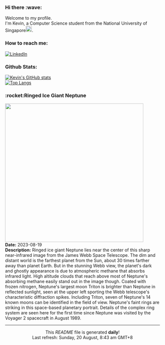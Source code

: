 <h3>Hi there :wave:</h3>

Welcome to my profile.   
I'm Kevin, a Computer Science student from the National University of Singapore<img src="https://img.icons8.com/color/96/000000/singapore-circular.png" width="20px"/>.</p>

<h3>How to reach me: </h3>
<a href="https://www.linkedin.com/in/kevin-foong/"><img alt="LinkedIn" src="https://img.shields.io/badge/linkedin-%230077B5.svg?&style=for-the-badge&logo=linkedin&logoColor=white" /></a> 

<h3>Github Stats: </h3> 

[![Kevin's GitHub stats](https://github-readme-stats.vercel.app/api?username=kevin9foong&theme=tokyonight)](https://github.com/anuraghazra/github-readme-stats) <br/>
[![Top Langs](https://github-readme-stats.vercel.app/api/top-langs/?username=kevin9foong&layout=compact&theme=tokyonight)](https://github.com/anuraghazra/github-readme-stats)

<h3>:rocket:Ringed Ice Giant Neptune</h3> 
<img width="450" src="https:&#x2F;&#x2F;apod.nasa.gov&#x2F;apod&#x2F;image&#x2F;2308&#x2F;NeptuneTriton_webb1059.png" /><br/>
<b>Date:</b> 2023-08-19<br/>
<b>Description:</b> Ringed ice giant Neptune lies near the center of this sharp near-infrared image from the James Webb Space Telescope. The dim and distant world is the farthest planet from the Sun, about 30 times farther away than planet Earth. But in the stunning Webb view, the planet&#39;s dark and ghostly appearance is due to atmospheric methane that absorbs infrared light. High altitude clouds that reach above most of Neptune&#39;s absorbing methane easily stand out in the image though. Coated with frozen nitrogen, Neptune&#39;s largest moon Triton is brighter than Neptune in reflected sunlight, seen at the upper left sporting the Webb telescope&#39;s characteristic diffraction spikes. Including Triton, seven of Neptune&#39;s 14 known moons can be identified in the field of view. Neptune&#39;s faint rings are striking in this space-based planetary portrait. Details of the complex ring system are seen here for the first time since Neptune was visited by the Voyager 2 spacecraft in August 1989.<br/>

------------
<p align="center">This <i>README</i> file is generated <b>daily</b>!</br>
Last refresh: Sunday, 20 August, 8:43 am GMT+8<br />